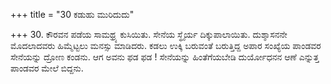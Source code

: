 +++
title = "30 ಕಡುಹು ಮುರಿದುದು"

+++
30. ಕೌರವನ ಪಡೆಯ ಸಾಮಥ್ರ್ಯ ಕುಸಿಯಿತು. ಸೇನೆಯ ಸ್ಥೈರ್ಯ ದಿಕ್ಕುಪಾಲಾಯಿತು. ದುಶ್ಶಾಸನನೇ ಮೊದಲಾದವರು ಹಿಮ್ಮೆಟ್ಟಲು ಮನಸ್ಸು ಮಾಡಿದರು.  ಕಡಲು ಉಕ್ಕಿ ಬರುವಂತೆ ಬರುತ್ತಿದ್ದ ಅಪಾರ ಸಂಖ್ಯೆಯ ಪಾಂಡವರ ಸೇನೆಯನ್ನು ದ್ರೋಣ ಕಂಡನು. ಆಗ ಅವನು ಫಡ ಫಡ ! ಸೇನೆಯನ್ನು ಹಿಂತೆಗೆಯಬೇಡಿ ದುರ್ಯೋಧನನ ಆಣೆ ಎನ್ನುತ್ತ ಪಾಂಡವರ ಮೇಲೆ ಬಿದ್ದನು.